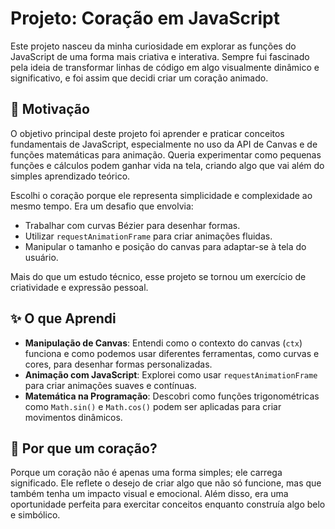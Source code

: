 #  Projeto: Coração em JavaScript 

Este projeto nasceu da minha curiosidade em explorar as funções do JavaScript de uma forma mais criativa e interativa. Sempre fui fascinado pela ideia de transformar linhas de código em algo visualmente dinâmico e significativo, e foi assim que decidi criar um coração animado.

## 🎯 Motivação

O objetivo principal deste projeto foi aprender e praticar conceitos fundamentais de JavaScript, especialmente no uso da API de Canvas e de funções matemáticas para animação. Queria experimentar como pequenas funções e cálculos podem ganhar vida na tela, criando algo que vai além do simples aprendizado teórico.

Escolhi o coração porque ele representa simplicidade e complexidade ao mesmo tempo. Era um desafio que envolvia:
- Trabalhar com curvas Bézier para desenhar formas.
- Utilizar `requestAnimationFrame` para criar animações fluidas.
- Manipular o tamanho e posição do canvas para adaptar-se à tela do usuário.

Mais do que um estudo técnico, esse projeto se tornou um exercício de criatividade e expressão pessoal.

## ✨ O que Aprendi

- **Manipulação de Canvas**: Entendi como o contexto do canvas (`ctx`) funciona e como podemos usar diferentes ferramentas, como curvas e cores, para desenhar formas personalizadas.
- **Animação com JavaScript**: Explorei como usar `requestAnimationFrame` para criar animações suaves e contínuas.
- **Matemática na Programação**: Descobri como funções trigonométricas como `Math.sin()` e `Math.cos()` podem ser aplicadas para criar movimentos dinâmicos.

## 🌟 Por que um coração?

Porque um coração não é apenas uma forma simples; ele carrega significado. Ele reflete o desejo de criar algo que não só funcione, mas que também tenha um impacto visual e emocional. Além disso, era uma oportunidade perfeita para exercitar conceitos enquanto construía algo belo e simbólico.

